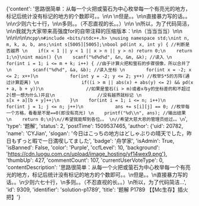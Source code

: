 {'content': '思路很简单：从每一个火把或萤石为中心枚举每一个有亮光的地方，标记后统计没有标记的地方的个数即可。。\n\n \n但是。。\n\n直接暴力写的话。。\n\n少则六七十行，\n\n多则。。（不忍直视的长。。）\n\n \n所以，为了代码简洁，\n\n我就为大家带来高强度for的自带注释的压缩版本：\n\n（当当当当）\n\n \n\n\n\n\n```cpp\n#include <bits/stdc++.h> \nusing namespace std;\nint n, m, k, a, b, ans;\nint s[5005][5005];\nbool pd(int x, int y) { //判断是否越界 \n    if(x < 1 || y < 1 || x > n || y > n) return 0;\n    return 1;\n}\nint main() {\n    scanf("%d%d%d", &n, &m, &k); //读入 \n    for(int i = 1; i <= m + k; i++) { //由于计算火把和萤石的步骤很像，所以合并了 \n        scanf("%d%d", &a, &b); //读入坐标 \n        for(int x = -2; x <= 2; x++)\n            for(int y = -2; y <= 2; y++) //枚举5*5的方阵(通过计算距离) \n                if((i > m || abs(x) + abs(y) <= 2) && pd(x + a, b + y))\n                //如果是萤石(i > m)或者x与y的坐标差的和不超过2(想一想为什么)并且\n                //没有越界就标记 \n                    s[x + a][b + y]++;\n    }\n    for(int i = 1; i <= n; i++)\n        for(int j = 1; j <= n; j++)\n            ans += s[i][j] == 0; //枚举每一个方格，看看是不是==0(即没有亮光) \n    printf("%d\\n", ans); //输出结果 \n    return 0;\n}\n//希望我能帮到各位。。 \n//希望大慈大悲的管理员给过。。\n```', 'type': '题解', 'status': 2, 'postTime': 1509537465, 'author': {'uid': 20782, 'name': 'CYJian', 'slogan': '今日はこっちの地方はどしゃぶりの晴天でした，昨日もずっと暇で一日満喫してました', 'badge': '舟学家', 'isAdmin': True, 'isBanned': False, 'color': 'Purple', 'ccfLevel': 10, 'background': 'https://cdn.luogu.com.cn/upload/image_hosting/yf14wex9.png'}, 'thumbUp': 427, 'commentCount': 107, 'currentUserVoteType': 0, 'contentDescription': '思路很简单：从每一个火把或萤石为中心枚举每一个有亮光的地方，标记后统计没有标记的地方的个数即可。。\n但是。。\n直接暴力写的话。。\n少则六七十行，\n多则。。（不忍直视的长。。）\n所以，为了代码简洁...', 'id': 9309, 'identifier': 'solution-p1789', 'title': '题解 P1789 【【Mc生存】插火把】'}
